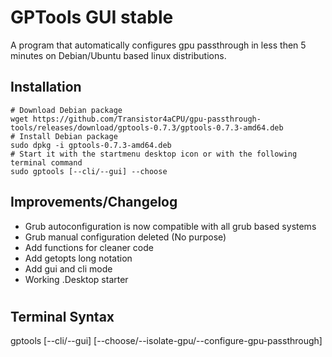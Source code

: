 # GPTools GUI stable
A program that automatically configures gpu passthrough in less then 5 minutes on Debian/Ubuntu based linux distributions.
## Installation
```
# Download Debian package 
wget https://github.com/Transistor4aCPU/gpu-passthrough-tools/releases/download/gptools-0.7.3/gptools-0.7.3-amd64.deb
# Install Debian package 
sudo dpkg -i gptools-0.7.3-amd64.deb
# Start it with the startmenu desktop icon or with the following terminal command
sudo gptools [--cli/--gui] --choose
```
## Improvements/Changelog
* Grub autoconfiguration is now compatible with all grub based systems
* Grub manual configuration deleted (No purpose)
* Add functions for cleaner code
* Add getopts long notation
* Add gui and cli mode
* Working .Desktop starter
#
## Terminal Syntax
gptools [--cli/--gui] [--choose/--isolate-gpu/--configure-gpu-passthrough]
